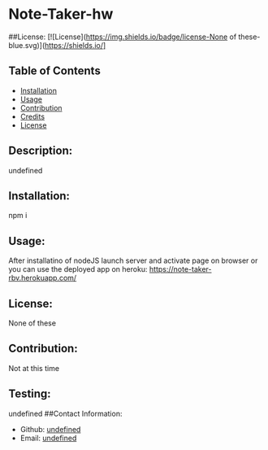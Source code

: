 # Note-Taker-hw
  ##License:
  [![License](https://img.shields.io/badge/license-None of these-blue.svg)](https://shields.io/]
  ## Table of Contents
  - [Installation](#installation)
  - [Usage](#usage)
  - [Contribution](#contribution)
  - [Credits](#Credits)
  - [License](#License)
  
  ## Description:
  undefined
  ## Installation:
  npm i
  ## Usage:
  After installatino of nodeJS launch server and activate page on browser or you can use the deployed app on heroku: https://note-taker-rbv.herokuapp.com/
  ## License:
  None of these
  ## Contribution:
  Not at this time
  ## Testing:
  undefined
  ##Contact Information:
  - Github: [undefined](https://github.com/undefined)
  - Email: [undefined](mailto:user@example.com)
  